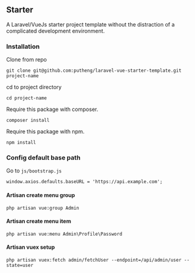 ## Starter
A Laravel/VueJs starter project template without the distraction of a complicated development environment.

### Installation
Clone from repo
```
git clone git@github.com:putheng/laravel-vue-starter-template.git project-name
```
cd to project directory
```
cd project-name
```

Require this package with composer.
```
composer install
```

Require this package with npm.
```
npm install
```

### Config default base path 
Go to `js/bootstrap.js`

```
window.axios.defaults.baseURL = 'https://api.example.com';
```

#### Artisan create menu group
```
php artisan vue:group Admin
```

#### Artisan create menu item
```
php artisan vue:menu Admin\Profile\Password
```

#### Artisan vuex setup
```
php artisan vuex:fetch admin/fetchUser --endpoint=/api/admin/user --state=user
```